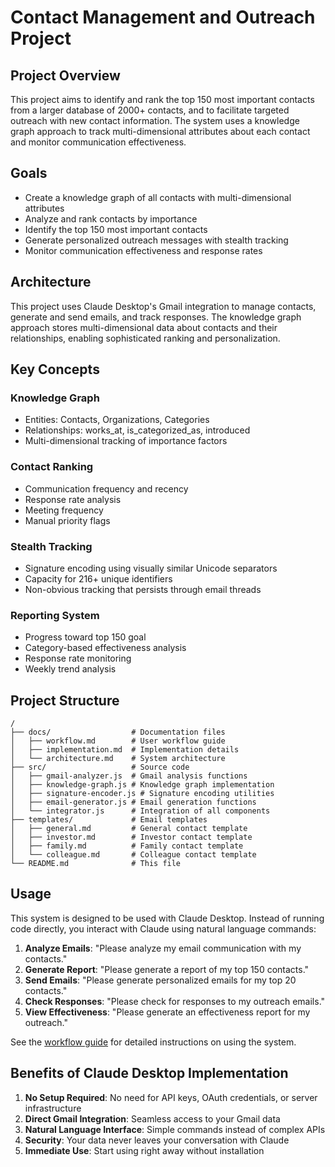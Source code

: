 # Contact Management and Outreach Project

## Project Overview
This project aims to identify and rank the top 150 most important contacts from a larger database of 2000+ contacts, and to facilitate targeted outreach with new contact information. The system uses a knowledge graph approach to track multi-dimensional attributes about each contact and monitor communication effectiveness.

## Goals
- Create a knowledge graph of all contacts with multi-dimensional attributes
- Analyze and rank contacts by importance
- Identify the top 150 most important contacts
- Generate personalized outreach messages with stealth tracking
- Monitor communication effectiveness and response rates

## Architecture
This project uses Claude Desktop's Gmail integration to manage contacts, generate and send emails, and track responses. The knowledge graph approach stores multi-dimensional data about contacts and their relationships, enabling sophisticated ranking and personalization.

## Key Concepts

### Knowledge Graph
- Entities: Contacts, Organizations, Categories
- Relationships: works_at, is_categorized_as, introduced
- Multi-dimensional tracking of importance factors

### Contact Ranking
- Communication frequency and recency
- Response rate analysis
- Meeting frequency
- Manual priority flags

### Stealth Tracking
- Signature encoding using visually similar Unicode separators
- Capacity for 216+ unique identifiers
- Non-obvious tracking that persists through email threads

### Reporting System
- Progress toward top 150 goal
- Category-based effectiveness analysis
- Response rate monitoring
- Weekly trend analysis

## Project Structure
```
/
├── docs/                  # Documentation files
│   ├── workflow.md        # User workflow guide
│   ├── implementation.md  # Implementation details
│   └── architecture.md    # System architecture
├── src/                   # Source code
│   ├── gmail-analyzer.js  # Gmail analysis functions
│   ├── knowledge-graph.js # Knowledge graph implementation
│   ├── signature-encoder.js # Signature encoding utilities
│   ├── email-generator.js # Email generation functions
│   └── integrator.js      # Integration of all components
├── templates/             # Email templates
│   ├── general.md         # General contact template
│   ├── investor.md        # Investor contact template
│   ├── family.md          # Family contact template
│   └── colleague.md       # Colleague contact template
└── README.md              # This file
```

## Usage

This system is designed to be used with Claude Desktop. Instead of running code directly, you interact with Claude using natural language commands:

1. **Analyze Emails**: "Please analyze my email communication with my contacts."
2. **Generate Report**: "Please generate a report of my top 150 contacts."
3. **Send Emails**: "Please generate personalized emails for my top 20 contacts."
4. **Check Responses**: "Please check for responses to my outreach emails."
5. **View Effectiveness**: "Please generate an effectiveness report for my outreach."

See the [workflow guide](docs/workflow.md) for detailed instructions on using the system.

## Benefits of Claude Desktop Implementation

1. **No Setup Required**: No need for API keys, OAuth credentials, or server infrastructure
2. **Direct Gmail Integration**: Seamless access to your Gmail data
3. **Natural Language Interface**: Simple commands instead of complex APIs
4. **Security**: Your data never leaves your conversation with Claude
5. **Immediate Use**: Start using right away without installation